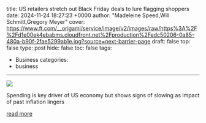 title: US retailers stretch out Black Friday deals to lure flagging shoppers
date: 2024-11-24 18:27:23 +0000
author: "Madeleine Speed,Will Schmitt,Gregory Meyer"
cover: https://www.ft.com/__origami/service/image/v2/images/raw/https%3A%2F%2Fd1e00ek4ebabms.cloudfront.net%2Fproduction%2Fedc50206-0a85-480a-b90f-2fae5299ab1e.jpg?source=next-barrier-page
draft: false
top: false
type: post
hide: false
toc: false
tags:
  - Business
categories:
  - business
---

![](https://www.ft.com/__origami/service/image/v2/images/raw/https%3A%2F%2Fd1e00ek4ebabms.cloudfront.net%2Fproduction%2Fedc50206-0a85-480a-b90f-2fae5299ab1e.jpg?source=next-barrier-page)

Spending is key driver of US economy but shows signs of slowing as impact of past inflation lingers

[read more](https://www.ft.com/content/2dc40ef5-c053-4d14-a693-a00b0982c887)
